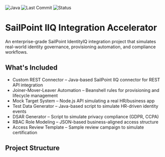 ![Java](https://img.shields.io/badge/Built%20With-Java-blue)
![Last Commit](https://img.shields.io/github/last-commit/RushikeshDeveloper007/SailPoint-IIQ-Integration-Accelerator)
![Status](https://img.shields.io/badge/Project-Active-brightgreen)

# SailPoint IIQ Integration Accelerator

An enterprise-grade SailPoint IdentityIQ integration project that simulates real-world identity governance, provisioning automation, and compliance workflows.

## What's Included

- Custom REST Connector – Java-based SailPoint IIQ connector for REST API integration
- Joiner-Mover-Leaver Automation – Beanshell rules for provisioning and lifecycle management
- Mock Target System – Node.js API simulating a real HR/business app
- Test Data Generator – Java-based script to simulate HR-driven identity events
- DSAR Generator – Script to simulate privacy compliance (GDPR, CCPA)
- RBAC Role Modeling – JSON-based business-aligned access structure
- Access Review Template – Sample review campaign to simulate certification

## Project Structure

